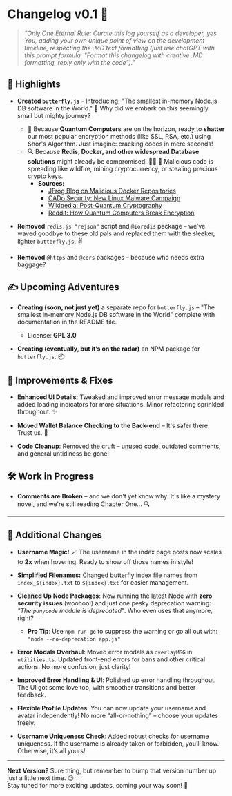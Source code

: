 # Changelog v0.1 🦋

> _"Only One Eternal Rule: Curate this log yourself as a developer, yes You, adding your own unique point of view on the development timeline, respecting the .MD text formatting (just use chatGPT with this prompt formula: "Format this changelog with creative .MD formatting, reply only with the code")."_

## 🌟 Highlights

- **Created `butterfly.js`** - Introducing: "The smallest in-memory Node.js DB software in the World." 🦋 Why did we embark on this seemingly small but mighty journey?  
  - 🌌 Because **Quantum Computers** are on the horizon, ready to **shatter** our most popular encryption methods (like SSL, RSA, etc.) using Shor's Algorithm. Just imagine: cracking codes in mere seconds! 
  - 🔍 Because **Redis, Docker, and other widespread Database solutions** might already be compromised! 🕵️‍♂️ 🚨 Malicious code is spreading like wildfire, mining cryptocurrency, or stealing precious crypto keys.  
    - **Sources:**
      - [JFrog Blog on Malicious Docker Repositories](https://jfrog.com/blog/attacks-on-docker-with-millions-of-malicious-repositories-spread-malware-and-phishing-scams/)
      - [CADo Security: New Linux Malware Campaign](https://www.cadosecurity.com/blog/spinning-yarn-a-new-linux-malware-campaign-targets-docker-apache-hadoop-redis-and-confluence)
      - [Wikipedia: Post-Quantum Cryptography](https://en.m.wikipedia.org/wiki/Post-quantum_cryptography)
      - [Reddit: How Quantum Computers Break Encryption](https://www.reddit.com/r/crypto/comments/bjwik7/how_quantum_computers_break_encryption_shors/)

- **Removed** `redis.js "rejson"` script and `@ioredis` package – we’ve waved goodbye to these old pals and replaced them with the sleeker, lighter `butterfly.js`. ✌️

- **Removed** `@https` and `@cors` packages – because who needs extra baggage?

## ✍️ Upcoming Adventures

- **Creating (soon, not just yet)** a separate repo for `butterfly.js` – "The smallest in-memory Node.js DB software in the World" complete with documentation in the README file.  
  - License: **GPL 3.0**

- **Creating (eventually, but it’s on the radar)** an NPM package for `butterfly.js`. 📦

## 🔧 Improvements & Fixes

- **Enhanced UI Details**: Tweaked and improved error message modals and added loading indicators for more situations. Minor refactoring sprinkled throughout. ✨

- **Moved Wallet Balance Checking to the Back-end** – It's safer there. Trust us. 🔐

- **Code Cleanup**: Removed the cruft – unused code, outdated comments, and general untidiness be gone!

## 🛠️ Work in Progress

- **Comments are Broken** – and we don't yet know why. It's like a mystery novel, and we're still reading Chapter One… 🔍

---

## 🎨 Additional Changes

- **Username Magic!** 🪄 The username in the index page posts now scales to **2x** when hovering. Ready to show off those names in style!

- **Simplified Filenames:** Changed butterfly index file names from `index_${index}.txt` to `${index}.txt` for easier management.

- **Cleaned Up Node Packages**: Now running the latest Node with **zero security issues** (woohoo!) and just one pesky deprecation warning: _"The `punycode` module is deprecated"_. Who even uses that anymore, right?

  - **Pro Tip**: Use `npm run go` to suppress the warning or go all out with:  
  `"node --no-deprecation app.js"`

- **Error Modals Overhaul**: Moved error modals as `overlayMSG` in `utilities.ts`. Updated front-end errors for bans and other critical actions. No more confusion, just clarity!

- **Improved Error Handling & UI**: Polished up error handling throughout. The UI got some love too, with smoother transitions and better feedback.

- **Flexible Profile Updates**: You can now update your username and avatar independently! No more “all-or-nothing” – choose your updates freely.

- **Username Uniqueness Check**: Added robust checks for username uniqueness. If the username is already taken or forbidden, you’ll know. Otherwise, it’s all yours!

---

**Next Version?** Sure thing, but remember to bump that version number up just a little next time. 😉  
Stay tuned for more exciting updates, coming your way soon! 🚀
